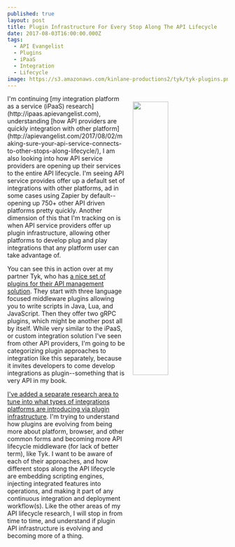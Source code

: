 ```yaml
---
published: true
layout: post
title: Plugin Infrastructure For Every Stop Along The API Lifecycle
date: 2017-08-03T16:00:00.000Z
tags:
  - API Evangelist
  - Plugins
  - iPaaS
  - Integration
  - Lifecycle
image: https://s3.amazonaws.com/kinlane-productions2/tyk/tyk-plugins.png
---
```

<p><a href="https://tyk.io/features/extend-tyk/"><img src="https://s3.amazonaws.com/kinlane-productions2/tyk/tyk-plugins.png" align="right" width="40%" style="padding: 15px;" /></a></p>I'm continuing [my integration platform as a service (iPaaS) research](http://ipaas.apievangelist.com), understanding [how API providers are quickly integration with other platform](http://apievangelist.com/2017/08/02/making-sure-your-api-service-connects-to-other-stops-along-lifecycle/), I am also looking into how API service providers are opening up their services to the entire API lifecycle. I'm seeing API service provides offer up a default set of integrations with other platforms, ad in some cases using Zapier by default--opening up 750+ other API driven platforms pretty quickly. Another dimension of this that I'm tracking on is when API service providers offer up plugin infrastructure, allowing other platforms to develop plug and play integrations that any platform user can take advantage of.

You can see this in action over at my partner Tyk, who has [a nice set of plugins for their API management solution](https://tyk.io/features/extend-tyk/). They start with three language focused middleware plugins allowing you to write scripts in Java, Lua, and JavaScript. Then they offer two gRPC plugins, which might be another post all by itself. While very similar to the iPaaS, or custom integration solution I've seen from other API providers, I'm going to be categorizing plugin approaches to integration like this separately, because it invites developers to come develop integrations as plugin--something that is very API in my book.

[I've added a separate research area to tune into what types of integrations platforms are introducing via plugin infrastructure](http://plugin.apievangelist.com/). I'm trying to understand how plugins are evolving from being more about platform, browser, and other common forms and becoming more API lifecycle middleware (for lack of better term), like Tyk. I want to be aware of each of their approaches, and how different stops along the API lifecycle are embedding scripting engines, injecting integrated features into operations, and making it part of any continuous integration and deployment workflow(s). Like the other areas of my API lifecycle research, I will stop in from time to time, and understand if plugin API infrastructure is evolving and becoming more of a thing.
